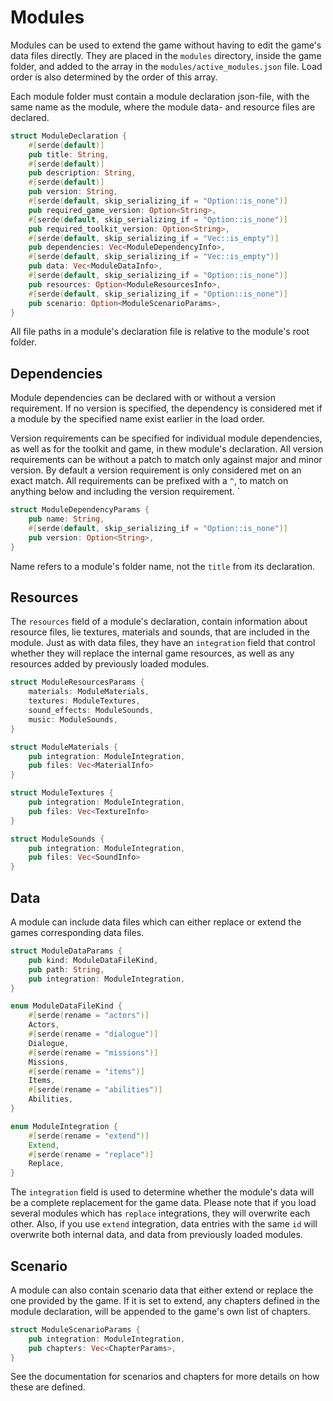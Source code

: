 # Modules

Modules can be used to extend the game without having to edit the game's data files directly.
They are placed in the `modules` directory, inside the game folder, and added to the array in the `modules/active_modules.json` file. Load order is also determined by the order of this array.

Each module folder must contain a module declaration json-file, with the same name as the module, where the module data- and resource files are declared.

```rust
struct ModuleDeclaration {
    #[serde(default)]
    pub title: String,
    #[serde(default)]
    pub description: String,
    #[serde(default)]
    pub version: String,
    #[serde(default, skip_serializing_if = "Option::is_none")]
    pub required_game_version: Option<String>,
    #[serde(default, skip_serializing_if = "Option::is_none")]
    pub required_toolkit_version: Option<String>,
    #[serde(default, skip_serializing_if = "Vec::is_empty")]
    pub dependencies: Vec<ModuleDependencyInfo>,
    #[serde(default, skip_serializing_if = "Vec::is_empty")]
    pub data: Vec<ModuleDataInfo>,
    #[serde(default, skip_serializing_if = "Option::is_none")]
    pub resources: Option<ModuleResourcesInfo>,
    #[serde(default, skip_serializing_if = "Option::is_none")]
    pub scenario: Option<ModuleScenarioParams>,
}
```

All file paths in a module's declaration file is relative to the module's root folder.

## Dependencies

Module dependencies can be declared with or without a version requirement. If no version is specified, the dependency is considered met if a module by the specified name exist earlier in the load order.

Version requirements can be specified for individual module dependencies, as well as for the toolkit and game, in thew module's declaration. All version requirements can be without a patch to match only against major and minor version. By default a version requirement is only considered met on an exact match. All requirements can be prefixed with a `^`, to match on anything below and including the version requirement. `

```rust
struct ModuleDependencyParams {
    pub name: String,
    #[serde(default, skip_serializing_if = "Option::is_none")]
    pub version: Option<String>,
}
```

Name refers to a module's folder name, not the `title` from its declaration.

## Resources

The `resources` field of a module's declaration, contain information about resource files, lie textures, materials and sounds, that are included in the module.
Just as with data files, they have an `integration` field that control whether they will replace the internal game resources, as well as any resources added by previously loaded modules.

```rust
struct ModuleResourcesParams {
    materials: ModuleMaterials,
    textures: ModuleTextures,
    sound_effects: ModuleSounds,
    music: ModuleSounds,
}
```

```rust
struct ModuleMaterials {
    pub integration: ModuleIntegration,
    pub files: Vec<MaterialInfo>
}
```

```rust
struct ModuleTextures {
    pub integration: ModuleIntegration,
    pub files: Vec<TextureInfo>
}
```

```rust
struct ModuleSounds {
    pub integration: ModuleIntegration,
    pub files: Vec<SoundInfo>
}
```

## Data

A module can include data files which can either replace or extend the games corresponding data files.

```rust
struct ModuleDataParams {
    pub kind: ModuleDataFileKind,
    pub path: String,
    pub integration: ModuleIntegration,
}
```

```rust
enum ModuleDataFileKind {
    #[serde(rename = "actors")]
    Actors,
    #[serde(rename = "dialogue")]
    Dialogue,
    #[serde(rename = "missions")]
    Missions,
    #[serde(rename = "items")]
    Items,
    #[serde(rename = "abilities")]
    Abilities,
}
```

```rust
enum ModuleIntegration {
    #[serde(rename = "extend")]
    Extend,
    #[serde(rename = "replace")]
    Replace,
}
```

The `integration` field is used to determine whether the module's data will be a complete replacement for the game data.
Please note that if you load several modules which has `replace` integrations, they will overwrite each other. Also, if you use `extend` integration, data entries with the same `id` will overwrite both internal data, and data from previously loaded modules.

## Scenario

A module can also contain scenario data that either extend or replace the one provided by the game. If it is set to extend, any chapters defined in the module declaration, will be appended to the game's own list of chapters.

```rust
struct ModuleScenarioParams {
    pub integration: ModuleIntegration,
    pub chapters: Vec<ChapterParams>,
}
```

See the documentation for scenarios and chapters for more details on how these are defined.
